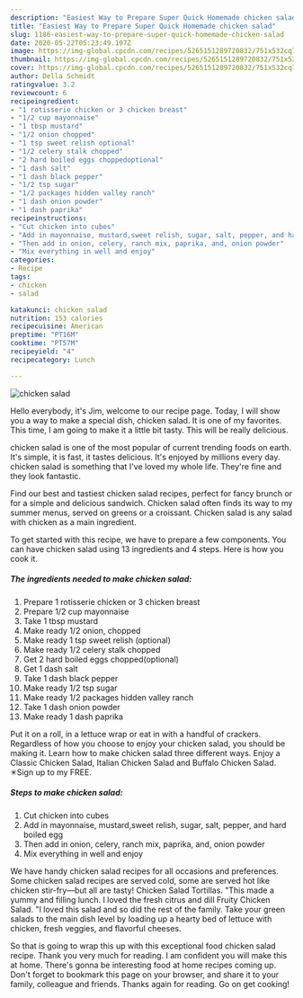 ```yaml
---
description: "Easiest Way to Prepare Super Quick Homemade chicken salad"
title: "Easiest Way to Prepare Super Quick Homemade chicken salad"
slug: 1186-easiest-way-to-prepare-super-quick-homemade-chicken-salad
date: 2020-05-22T05:23:49.197Z
image: https://img-global.cpcdn.com/recipes/5265151289720832/751x532cq70/chicken-salad-recipe-main-photo.jpg
thumbnail: https://img-global.cpcdn.com/recipes/5265151289720832/751x532cq70/chicken-salad-recipe-main-photo.jpg
cover: https://img-global.cpcdn.com/recipes/5265151289720832/751x532cq70/chicken-salad-recipe-main-photo.jpg
author: Della Schmidt
ratingvalue: 3.2
reviewcount: 6
recipeingredient:
- "1 rotisserie chicken or 3 chicken breast"
- "1/2 cup mayonnaise"
- "1 tbsp mustard"
- "1/2 onion chopped"
- "1 tsp sweet relish optional"
- "1/2 celery stalk chopped"
- "2 hard boiled eggs choppedoptional"
- "1 dash salt"
- "1 dash black pepper"
- "1/2 tsp sugar"
- "1/2 packages hidden valley ranch"
- "1 dash onion powder"
- "1 dash paprika"
recipeinstructions:
- "Cut chicken into cubes"
- "Add in mayonnaise, mustard,sweet relish, sugar, salt, pepper, and hard boiled egg"
- "Then add in onion, celery, ranch mix, paprika, and, onion powder"
- "Mix everything in well and enjoy"
categories:
- Recipe
tags:
- chicken
- salad

katakunci: chicken salad 
nutrition: 153 calories
recipecuisine: American
preptime: "PT16M"
cooktime: "PT57M"
recipeyield: "4"
recipecategory: Lunch

---
```



![chicken salad](https://img-global.cpcdn.com/recipes/5265151289720832/751x532cq70/chicken-salad-recipe-main-photo.jpg)

Hello everybody, it's Jim, welcome to our recipe page. Today, I will show you a way to make a special dish, chicken salad. It is one of my favorites. This time, I am going to make it a little bit tasty. This will be really delicious.

chicken salad is one of the most popular of current trending foods on earth. It's simple, it is fast, it tastes delicious. It's enjoyed by millions every day. chicken salad is something that I've loved my whole life. They're fine and they look fantastic.

Find our best and tastiest chicken salad recipes, perfect for fancy brunch or for a simple and delicious sandwich. Chicken salad often finds its way to my summer menus, served on greens or a croissant. Chicken salad is any salad with chicken as a main ingredient.


To get started with this recipe, we have to prepare a few components. You can have chicken salad using 13 ingredients and 4 steps. Here is how you cook it.

<!--inarticleads1-->

##### The ingredients needed to make chicken salad:

1. Prepare 1 rotisserie chicken or 3 chicken breast
1. Prepare 1/2 cup mayonnaise
1. Take 1 tbsp mustard
1. Make ready 1/2 onion, chopped
1. Make ready 1 tsp sweet relish (optional)
1. Make ready 1/2 celery stalk chopped
1. Get 2 hard boiled eggs chopped(optional)
1. Get 1 dash salt
1. Take 1 dash black pepper
1. Make ready 1/2 tsp sugar
1. Make ready 1/2 packages hidden valley ranch
1. Take 1 dash onion powder
1. Make ready 1 dash paprika


Put it on a roll, in a lettuce wrap or eat in with a handful of crackers. Regardless of how you choose to enjoy your chicken salad, you should be making it. Learn how to make chicken salad three different ways. Enjoy a Classic Chicken Salad, Italian Chicken Salad and Buffalo Chicken Salad. ✳︎Sign up to my FREE. 

<!--inarticleads2-->

##### Steps to make chicken salad:

1. Cut chicken into cubes
1. Add in mayonnaise, mustard,sweet relish, sugar, salt, pepper, and hard boiled egg
1. Then add in onion, celery, ranch mix, paprika, and, onion powder
1. Mix everything in well and enjoy


We have handy chicken salad recipes for all occasions and preferences. Some chicken salad recipes are served cold, some are served hot like chicken stir-fry—but all are tasty! Chicken Salad Tortillas. &#34;This made a yummy and filling lunch. I loved the fresh citrus and dill Fruity Chicken Salad. &#34;I loved this salad and so did the rest of the family. Take your green salads to the main dish level by loading up a hearty bed of lettuce with chicken, fresh veggies, and flavorful cheeses. 

So that is going to wrap this up with this exceptional food chicken salad recipe. Thank you very much for reading. I am confident you will make this at home. There's gonna be interesting food at home recipes coming up. Don't forget to bookmark this page on your browser, and share it to your family, colleague and friends. Thanks again for reading. Go on get cooking!
